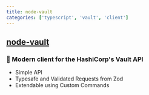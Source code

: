 ```yaml
---
title: node-vault
categories: ['typescript', 'vault', 'client']
---
```

## [node-vault](https://github.com/shahradelahi/node-vault)

### 🔐 Modern client for the HashiCorp's Vault API


- Simple API
- Typesafe and Validated Requests from Zod
- Extendable using Custom Commands

